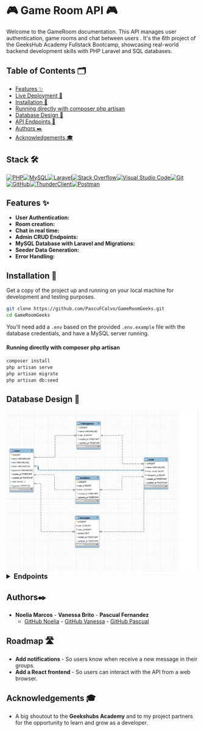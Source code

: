 # 🎮 Game Room API 🎮

Welcome to the GameRoom documentation. This API manages user authentication, game rooms and chat between users . It's the 6th project of the GeeksHub Academy Fullstack Bootcamp, showcasing real-world backend development skills with PHP Laravel and SQL databases.

## Table of Contents 🗂️

-   [Features ✨](#features-)
-   [Live Deployment 📡](#live-deployment-)
-   [Installation 🚀](#installation-)
-   [Running directly with composer php artisan](#running-directly-with-composer-php-artisan)
-   [Database Design 📖](#database-design-)
-   [API Endpoints 🔌](#api-endpoints-)
-   [Authors ✒️](#authors-)
-   [Acknowledgements 🎓](#acknowledgements-)

## Stack 🛠️

[![PHP](https://img.shields.io/badge/php-%23777BB4.svg?style=for-the-badge&logo=php&logoColor=white)](https://www.php.net/manual/es/intro-whatis.php)[![MySQL](https://img.shields.io/badge/mysql-%2300f.svg?style=for-the-badge&logo=mysql&logoColor=white)](https://www.mysql.com/)[![Laravel](https://img.shields.io/badge/laravel-%23FF2D20.svg?style=for-the-badge&logo=laravel&logoColor=white)](https://laravel.com/)[![Stack Overflow](https://img.shields.io/badge/-Stackoverflow-FE7A16?style=for-the-badge&logo=stack-overflow&logoColor=white)](https://stackoverflow.com/)[![Visual Studio Code](https://img.shields.io/badge/Visual%20Studio%20Code-0078d7.svg?style=for-the-badge&logo=visual-studio-code&logoColor=white)](https://code.visualstudio.com/)[![Git](https://img.shields.io/badge/git-%23F05033.svg?style=for-the-badge&logo=git&logoColor=white)](https://git-scm.com/)[![GitHub](https://img.shields.io/badge/github-%23121011.svg?style=for-the-badge&logo=github&logoColor=white)](https://github.com/)[![ThunderClient](https://img.shields.io/badge/Thunder_Client-%237A1FA2?style=for-the-badge)](https://www.thunderclient.com/)[![Postman](https://img.shields.io/badge/Postman-FF6C37?style=for-the-badge&logo=postman&logoColor=white)](https://www.postman.com/)

## Features ✨

-   **User Authentication:**
-   **Room creation:**
-   **Chat in real time:**
-   **Admin CRUD Endpoints:**
-   **MySQL Database with Laravel and Migrations:**
-   **Seeder Data Generation:**
-   **Error Handling:**

## Installation 🚀

Get a copy of the project up and running on your local machine for development and testing purposes.

```sh
git clone https://github.com/PascuFCalvo/GameRoomGeeks.git
cd GameRoomGeeks
```

You'll need add a `.env` based on the provided `.env.example` file with the database credentials, and have a MySQL server running.

#### Running directly with composer php artisan

```sh
composer install
php artisan serve
php artisan migrate
php artisan db:seed
```

## Database Design 📖

<img width="803" alt="ERD" src="./b19c045f-aa15-4800-a49c-1d79851ad4f5.jpg">

<details>
  <summary style="font-weight: bold; font-size: 1.3em;">Endpoints</summary>

-   `Route::post('/register')` Register users.
-   `Route::post('/login')` Login in the app.
-   `Route::post('/logout')` Logout from the app.
-   `Route::post('/videogame')` Put a new videogame on the database.
-   `Route::put('/videogame/{id}')`Edit the data of a videogame.
-   `Route::delete('/videogame/{id}')`Delete a videogame from the database.
-   `Route::get('/videogame/{id}')`Get an especific videogame.
-   `Route::get('/videogames')`Get a list of all videogames.
-   `Route::get('/profile')`Show your user profile.
-   `Route::put('/users/inactivate')`Inactivate a user.
-   `Route::put('/users/activate/{id}')`Activate a user as a superadmin.
-   `Route::put('/users')`Get a list of all users.
-   `Route::put('/users/password')`Change your user password.
-   `Route::post('/rooms')`Create a new game room.
-   `Route::get('/rooms')`Get a list of all game rooms.
-   `Route::get('/rooms/{id}')`Get an especific room.
-   `Route::delete('/rooms/{id}')`Delete an especific room.
-   `Route::put('/rooms/{id}')`Edit the data of a room.
-   `Route::post('/member')`Create a new member to enter in a room.
-   `Route::get('/members')`Get a list of all the members.
-   `Route::delete('/member')`Delete a member.
-   `Route::post('/messages')`Create a message.
-   `Route::get('/messages/{id}')`Get a list of all messages in an especific room.
-   `Route::delete('/messages/{id}')`Delete a message.
-   `Route::put('/message/{id}')`Edit a message.
-   `Route::get('/allMessages')`Get all messages as a superadmin.
-   `Route::get('/allRooms')`Get all rooms as a superadmin.

</details>

## Authors✒️

-   **Noelia Marcos** - **Vanessa Brito** - **Pascual Fernandez**
    -   [GitHub Noelia](https://github.com/Noeliamll) - [GitHub Vanessa](https://github.com/vanbrigo) - [GitHub Pascual](https://github.com/PascuFCalvo)

## Roadmap 🛣️

-   **Add notifications** - So users know when receive a new message in their groups.
-   **Add a React frontend** - So users can interact with the API from a web browser.

## Acknowledgements 🎓

-   A big shoutout to the **Geekshubs Academy** and to my project partners for the opportunity to learn and grow as a developer.
